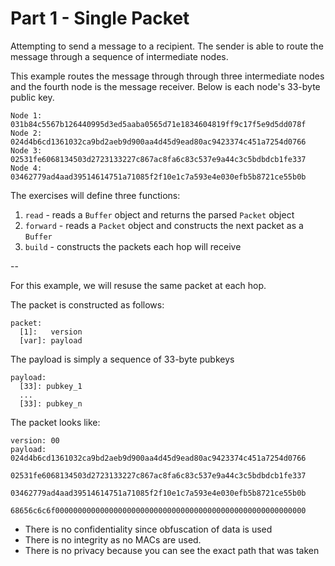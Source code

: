 # Part 1 - Single Packet

Attempting to send a message to a recipient. The sender is able to route
the message through a sequence of intermediate nodes.

This example routes the message through through three intermediate nodes
and the fourth node is the message receiver. Below is each node's
33-byte public key.

```
Node 1: 031b84c5567b126440995d3ed5aaba0565d71e1834604819ff9c17f5e9d5dd078f
Node 2: 024d4b6cd1361032ca9bd2aeb9d900aa4d45d9ead80ac9423374c451a7254d0766
Node 3: 02531fe6068134503d2723133227c867ac8fa6c83c537e9a44c3c5bdbdcb1fe337
Node 4: 03462779ad4aad39514614751a71085f2f10e1c7a593e4e030efb5b8721ce55b0b
```

The exercises will define three functions:

1. `read` - reads a `Buffer` object and returns the parsed `Packet` object
2. `forward` - reads a `Packet` object and constructs the next packet as a `Buffer`
3. `build` - constructs the packets each hop will receive

--

For this example, we will resuse the same packet at each hop.

The packet is constructed as follows:

```
packet:
  [1]:   version
  [var]: payload
```

The payload is simply a sequence of 33-byte pubkeys

```
payload:
  [33]: pubkey_1
  ...
  [33]: pubkey_n
```

The packet looks like:

```
version: 00
payload: 024d4b6cd1361032ca9bd2aeb9d900aa4d45d9ead80ac9423374c451a7254d0766
         02531fe6068134503d2723133227c867ac8fa6c83c537e9a44c3c5bdbdcb1fe337
         03462779ad4aad39514614751a71085f2f10e1c7a593e4e030efb5b8721ce55b0b
         68656c6c6f00000000000000000000000000000000000000000000000000000000
```

- There is no confidentiality since obfuscation of data is used
- There is no integrity as no MACs are used.
- There is no privacy because you can see the exact path that was taken
